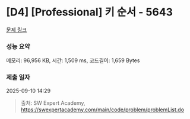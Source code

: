 # [D4] [Professional] 키 순서 - 5643 

[문제 링크](https://swexpertacademy.com/main/code/problem/problemDetail.do?contestProbId=AWXQsLWKd5cDFAUo) 

### 성능 요약

메모리: 96,956 KB, 시간: 1,509 ms, 코드길이: 1,659 Bytes

### 제출 일자

2025-09-10 14:29



> 출처: SW Expert Academy, https://swexpertacademy.com/main/code/problem/problemList.do